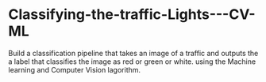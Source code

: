 # Classifying-the-traffic-Lights---CV-ML
Build a classification pipeline that takes an image of a traffic and outputs the a label that classifies the image as red or green or white.  using the Machine learning and Computer Vision lagorithm.
